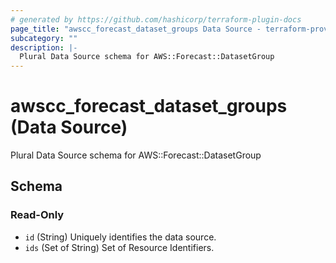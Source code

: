 ```yaml
---
# generated by https://github.com/hashicorp/terraform-plugin-docs
page_title: "awscc_forecast_dataset_groups Data Source - terraform-provider-awscc"
subcategory: ""
description: |-
  Plural Data Source schema for AWS::Forecast::DatasetGroup
---
```


# awscc_forecast_dataset_groups (Data Source)

Plural Data Source schema for AWS::Forecast::DatasetGroup



<!-- schema generated by tfplugindocs -->
## Schema

### Read-Only

- `id` (String) Uniquely identifies the data source.
- `ids` (Set of String) Set of Resource Identifiers.
